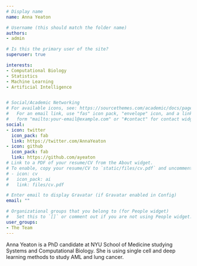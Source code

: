 ```yaml
---
# Display name
name: Anna Yeaton

# Username (this should match the folder name)
authors:
- admin

# Is this the primary user of the site?
superuser: true

interests:
- Computational Biology
- Statistics
- Machine Learning
- Artificial Intelligence


# Social/Academic Networking
# For available icons, see: https://sourcethemes.com/academic/docs/page-builder/#icons
#   For an email link, use "fas" icon pack, "envelope" icon, and a link in the
#   form "mailto:your-email@example.com" or "#contact" for contact widget.
social:
- icon: twitter
  icon_pack: fab
  link: https://twitter.com/AnnaYeaton
- icon: github
  icon_pack: fab
  link: https://github.com/ayeaton
# Link to a PDF of your resume/CV from the About widget.
# To enable, copy your resume/CV to `static/files/cv.pdf` and uncomment the lines below.
# - icon: cv
#   icon_pack: ai
#   link: files/cv.pdf

# Enter email to display Gravatar (if Gravatar enabled in Config)
email: ""

# Organizational groups that you belong to (for People widget)
#   Set this to `[]` or comment out if you are not using People widget.
user_groups:
- The Team
---
```


Anna Yeaton is a PhD candidate at NYU School of Medicine studying Systems and Computational Biology. She is using single cell and deep learning methods to study AML and lung cancer.

